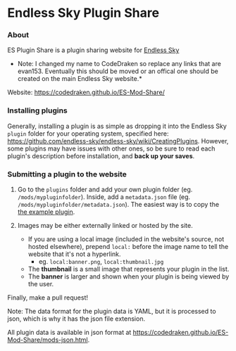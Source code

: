 # Endless Sky Plugin Share

### About
ES Plugin Share is a plugin sharing website for [Endless Sky](http://endless-sky.github.io/)

* Note: I changed my name to CodeDraken so replace any links that are evan153. Eventually this should be moved or an offical one should be created on the main Endless Sky website.*

Website: https://codedraken.github.io/ES-Mod-Share/

### Installing plugins
Generally, installing a plugin is as simple as dropping it into the Endless Sky `plugin` folder for your operating system, specified here: https://github.com/endless-sky/endless-sky/wiki/CreatingPlugins.
However, some plugins may have issues with other ones, so be sure to read each plugin's description before installation, and **back up your saves**.

### Submitting a plugin to the website
1. Go to the `plugins` folder and add your own plugin folder (eg. `/mods/mypluginfolder`). Inside, add a `metadata.json` file (eg. `/mods/mypluginfolder/metadata.json`). The easiest way is to copy the [the example plugin](https://github.com/codedraken/ES-Mod-Share/tree/gh-pages/mods/mod-example-title).

2. Images may be either externally linked or hosted by the site.
    - If you are using a local image (included in the website's source, not hosted elsewhere), prepend `local:` before the image name to tell the website that it's not a hyperlink.
        - eg. `local:banner.png`, `local:thumbnail.jpg`
    - The **thumbnail** is a small image that represents your plugin in the list. 
    - The **banner** is larger and shown when your plugin is being viewed by the user.

Finally, make a pull request!

Note: The data format for the plugin data is YAML, but it is processed to json, which is why it has the json file extension.

All plugin data is available in json format at https://codedraken.github.io/ES-Mod-Share/mods-json.html.
